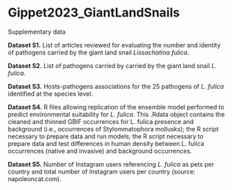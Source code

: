 # Gippet2023_GiantLandSnails
Supplementary data


**Dataset S1.** List of articles reviewed for evaluating the number and identity of pathogens carried by the giant land snail *Lissachatina fulica*. 

**Dataset S2.** List of pathogens carried by carried by the giant land snail *L. fulica*. 

**Dataset S3.** Hosts-pathogens associations for the 25 pathogens of *L. fulica* identified at the species level. 

**Dataset S4.** R files allowing replication of the ensemble model performed to predict environmental suitability for *L. fulica*. This .Rdata object contains the cleaned and thinned GBIF occurrences for L. fulica presence and background (i.e., occurrences of Stylommatophora mollusks); the R script necessary to prepare data and run models; the R script necessary to prepare data and test differences in human density between L. fulica occurrences (native and invasive) and background occurrences.

**Dataset S5.** Number of Instagram users referencing *L. fulica* as pets per country and total number of Instagram users per country (source: napoleoncat.com).
